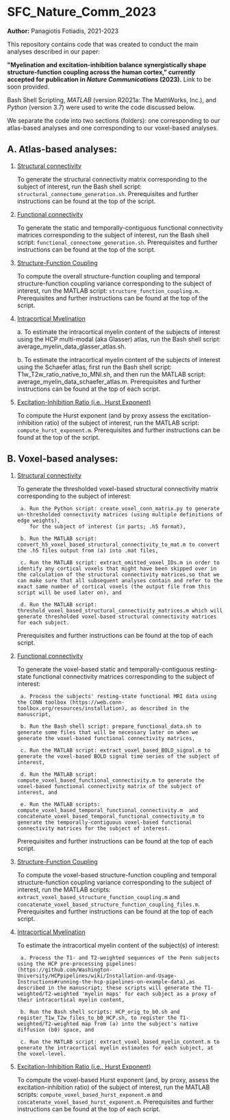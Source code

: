 # SFC_Nature_Comm_2023
**Author:** Panagiotis Fotiadis, 2021-2023

This repository contains code that was created to conduct the main analyses described in our paper:

**"Myelination and excitation-inhibition balance synergistically shape structure-function coupling across the human cortex," 
currently accepted for publication in *Nature Communications* (2023).** Link to be soon provided.

Bash Shell Scripting, *MATLAB* (version R2021a: The MathWorks, Inc.), and *Python* (version 3.7) were used to write the code discussed below. 

We separate the code into two sections (folders): 
one corresponding to our atlas-based analyses and one corresponding to our voxel-based analyses.

## **A. Atlas-based analyses:**

  1. <ins>Structural connectivity</ins>

     To generate the structural connectivity matrix corresponding to the subject of interest, run the Bash shell script: `structural_connectome_generation.sh`.
     Prerequisites and further instructions can be found at the top of the script.

  2. <ins>Functional connectivity</ins>

     To generate the static and temporally-contiguous functional connectivity matrices corresponding to the subject of interest, run the Bash shell script: `functional_connectome_generation.sh`.
     Prerequisites and further instructions can be found at the top of the script.

  3. <ins>Structure-Function Coupling</ins>

     To compute the overall structure-function coupling and temporal structure-function coupling variance corresponding to the subject of interest, run the MATLAB script: `structure_function_coupling.m`.
     Prerequisites and further instructions can be found at the top of the script.

  4. <ins>Intracortical Myelination</ins>

     a. To estimate the intracortical myelin content of the subjects of interest using the HCP multi-modal (aka Glasser) atlas, run the Bash shell script: average_myelin_data_glasser_atlas.sh.
     
     b. To estimate the intracortical myelin content of the subjects of interest using the Schaefer atlas, first run the Bash shell script: T1w_T2w_ratio_native_to_MNI.sh, and then run the MATLAB script: average_myelin_data_schaefer_atlas.m.
     Prerequisites and further instructions can be found at the top of each script.

  5. <ins>Excitation-Inhibition Ratio (i.e., Hurst Exponent)</ins>

     To compute the Hurst exponent (and by proxy assess the excitation-inhibition ratio) of the subject of interest, run the MATLAB script: `compute_hurst_exponent.m`.
     Prerequisites and further instructions can be found at the top of the script.


## **B.  Voxel-based analyses:**

  1. <ins>Structural connectivity</ins>

     To generate the thresholded voxel-based structural connectivity matrix corresponding to the subject of interest:
     
          a. Run the Python script: create_voxel_conn_matrix.py to generate un-thresholded connectivity matrices (using multiple definitions of edge weights),
             for the subject of interest (in parts; .h5 format),
     
          b. Run the MATLAB script: convert_h5_voxel_based_structural_connectivity_to_mat.m to convert the .h5 files output from (a) into .mat files,
     
          c. Run the MATLAB script: extract_omitted_voxel_IDs.m in order to identify any cortical voxels that might have been skipped over in the calculation of the structural connectivity matrices,so that we can make sure that all subsequent analyses contain and refer to the exact same number of cortical voxels (the output file from this script will be used later on), and
     
          d. Run the MATLAB script: threshold_voxel_based_structural_connectivity_matrices.m which will generate thresholded voxel-based structural connectivity matrices for each subject.
     Prerequisites and further instructions can be found at the top of each script.

  2. <ins>Functional connectivity</ins>

     To generate the voxel-based static and temporally-contiguous resting-state functional connectivity matrices corresponding to the subject of interest:
     
          a. Process the subjects' resting-state functional MRI data using the CONN toolbox (https://web.conn-toolbox.org/resources/installation), as described in the manuscript,
     
          b. Run the Bash shell script: prepare_functional_data.sh to generate some files that will be necessary later on when we generate the voxel-based functional connectivity matrices,
     
          c. Run the MATLAB script: extract_voxel_based_BOLD_signal.m to generate the voxel-based BOLD signal time series of the subject of interest,
     
          d. Run the MATLAB script: compute_voxel_based_functional_connectivity.m to generate the voxel-based functional connectivity matrix of the subject of interest, and
     
          e. Run the MATLAB scripts: compute_voxel_based_temporal_functional_connectivity.m  and concatenate_voxel_based_temporal_functional_connectivity.m to generate the temporally-contiguous voxel-based functional connectivity matrices for the subject of interest.
     Prerequisites and further instructions can be found at the top of each script.

  3. <ins>Structure-Function Coupling</ins>

     To compute the voxel-based structure-function coupling and temporal structure-function coupling variance corresponding to the subject of interest, run the MATLAB scripts: `extract_voxel_based_structure_function_coupling.m` and `concatenate_voxel_based_structure_function_coupling_files.m`.
     Prerequisites and further instructions can be found at the top of each script.

  4. <ins>Intracortical Myelination</ins>

     To estimate the intracortical myelin content of the subject(s) of interest:
     
          a. Process the T1- and T2-weighted sequences of the Penn subjects using the HCP pre-processing pipelines: (https://github.com/Washington-University/HCPpipelines/wiki/Installation-and-Usage-Instructions#running-the-hcp-pipelines-on-example-data),as described in the manuscript; these scripts will generate the T1-weighted/T2-weighted 'myelin maps' for each subject as a proxy of their intracortical myelin content,
       
          b. Run the Bash shell scripts: HCP_orig_to_b0.sh and register_T1w_T2w_files_to_b0_HCP.sh, to register the T1-weighted/T2-weighted map from (a) into the subject's native diffusion (b0) space, and
     
          c. Run the MATLAB script: extract_voxel_based_myelin_content.m to generate the intracortical myelin estimates for each subject, at the voxel-level.

  5. <ins>Excitation-Inhibition Ratio (i.e., Hurst Exponent)</ins>

     To compute the voxel-based Hurst exponent (and, by proxy, assess the excitation-inhibition ratio) of the subject of interest, run the MATLAB scripts: `compute_voxel_based_hurst_exponent.m` and `concatenate_voxel_based_hurst_exponent.m`.
     Prerequisites and further instructions can be found at the top of each script.
